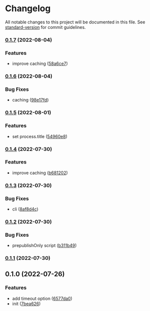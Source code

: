 # Changelog

All notable changes to this project will be documented in this file. See [standard-version](https://github.com/conventional-changelog/standard-version) for commit guidelines.

### [0.1.7](https://github.com/BlackGlory/cacheable-dns/compare/v0.1.6...v0.1.7) (2022-08-04)


### Features

* improve caching ([58a6ce7](https://github.com/BlackGlory/cacheable-dns/commit/58a6ce7c465edaf5a76d5760c5343ffc7f3848c6))

### [0.1.6](https://github.com/BlackGlory/cacheable-dns/compare/v0.1.5...v0.1.6) (2022-08-04)


### Bug Fixes

* caching ([98e17fd](https://github.com/BlackGlory/cacheable-dns/commit/98e17fd9cf27735a23ef02c103d6fc8de8b7128a))

### [0.1.5](https://github.com/BlackGlory/cacheable-dns/compare/v0.1.4...v0.1.5) (2022-08-01)


### Features

* set process.title ([54960e8](https://github.com/BlackGlory/cacheable-dns/commit/54960e8f1f91844f839796b9d807a51bbabe9b88))

### [0.1.4](https://github.com/BlackGlory/cacheable-dns/compare/v0.1.3...v0.1.4) (2022-07-30)


### Features

* improve caching ([b681202](https://github.com/BlackGlory/cacheable-dns/commit/b681202fa21729390f037c34d531fc31c64040f6))

### [0.1.3](https://github.com/BlackGlory/cacheable-dns/compare/v0.1.2...v0.1.3) (2022-07-30)


### Bug Fixes

* cli ([8af8d4c](https://github.com/BlackGlory/cacheable-dns/commit/8af8d4cf8cfdcad315cfdbba2bb185f3c3708cec))

### [0.1.2](https://github.com/BlackGlory/cacheable-dns/compare/v0.1.1...v0.1.2) (2022-07-30)


### Bug Fixes

* prepublishOnly script ([b311b49](https://github.com/BlackGlory/cacheable-dns/commit/b311b4996969b382ddf1fe591b0d69efcc3cbbb4))

### [0.1.1](https://github.com/BlackGlory/cacheable-dns/compare/v0.1.0...v0.1.1) (2022-07-30)

## 0.1.0 (2022-07-26)


### Features

* add timeout option ([6577da0](https://github.com/BlackGlory/cacheable-dns/commit/6577da018ae7c3509f07736e4b5958c63cc4ff88))
* init ([7bea626](https://github.com/BlackGlory/cacheable-dns/commit/7bea62691ca954f9042a499a8c75dde7f7a60a71))
